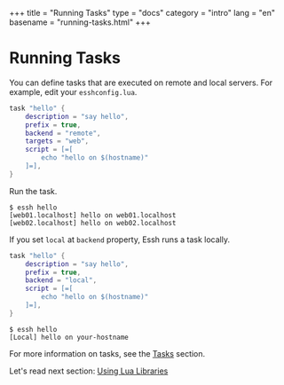 +++
title = "Running Tasks"
type = "docs"
category = "intro"
lang = "en"
basename = "running-tasks.html"
+++

# Running Tasks

You can define tasks that are executed on remote and local servers.
For example, edit your `esshconfig.lua`.

~~~lua
task "hello" {
    description = "say hello",
    prefix = true,
    backend = "remote",
    targets = "web",
    script = [=[
        echo "hello on $(hostname)"
    ]=],
}
~~~

Run the task.

~~~
$ essh hello
[web01.localhost] hello on web01.localhost
[web02.localhost] hello on web02.localhost
~~~

If you set `local` at `backend` property, Essh runs a task locally.

~~~lua
task "hello" {
    description = "say hello",
    prefix = true,
    backend = "local",
    script = [=[
        echo "hello on $(hostname)"
    ]=],
}
~~~

~~~
$ essh hello
[Local] hello on your-hostname
~~~

For more information on tasks, see the [Tasks](/docs/en/tasks.html) section.

Let's read next section: [Using Lua Libraries](using-lua-libraries.html)
